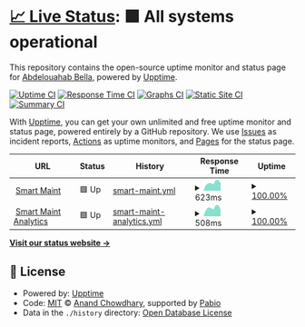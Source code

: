 # [📈 Live Status](https://bellaabdelouahab.github.io/s-maint-monitor): <!--live status--> **🟩 All systems operational**

This repository contains the open-source uptime monitor and status page for [Abdelouahab Bella](CodeMaster.ninja), powered by [Upptime](https://github.com/upptime/upptime).

[![Uptime CI](https://github.com/bellaabdelouahab/s-maint-monitor/workflows/Uptime%20CI/badge.svg)](https://github.com/bellaabdelouahab/s-maint-monitor/actions?query=workflow%3A%22Uptime+CI%22)
[![Response Time CI](https://github.com/bellaabdelouahab/s-maint-monitor/workflows/Response%20Time%20CI/badge.svg)](https://github.com/bellaabdelouahab/s-maint-monitor/actions?query=workflow%3A%22Response+Time+CI%22)
[![Graphs CI](https://github.com/bellaabdelouahab/s-maint-monitor/workflows/Graphs%20CI/badge.svg)](https://github.com/bellaabdelouahab/s-maint-monitor/actions?query=workflow%3A%22Graphs+CI%22)
[![Static Site CI](https://github.com/bellaabdelouahab/s-maint-monitor/workflows/Static%20Site%20CI/badge.svg)](https://github.com/bellaabdelouahab/s-maint-monitor/actions?query=workflow%3A%22Static+Site+CI%22)
[![Summary CI](https://github.com/bellaabdelouahab/s-maint-monitor/workflows/Summary%20CI/badge.svg)](https://github.com/bellaabdelouahab/s-maint-monitor/actions?query=workflow%3A%22Summary+CI%22)

With [Upptime](https://upptime.js.org), you can get your own unlimited and free uptime monitor and status page, powered entirely by a GitHub repository. We use [Issues](https://github.com/bellaabdelouahab/s-maint-monitor/issues) as incident reports, [Actions](https://github.com/bellaabdelouahab/s-maint-monitor/actions) as uptime monitors, and [Pages](https://bellaabdelouahab.github.io/s-maint-monitor) for the status page.

<!--start: status pages-->
<!-- This summary is generated by Upptime (https://github.com/upptime/upptime) -->
<!-- Do not edit this manually, your changes will be overwritten -->
<!-- prettier-ignore -->
| URL | Status | History | Response Time | Uptime |
| --- | ------ | ------- | ------------- | ------ |
| <img alt="" src="https://icons.duckduckgo.com/ip3/s-maint.com.ico" height="13"> [Smart Maint](https://s-maint.com) | 🟩 Up | [smart-maint.yml](https://github.com/bellaabdelouahab/s-maint-monitor/commits/HEAD/history/smart-maint.yml) | <details><summary><img alt="Response time graph" src="./graphs/smart-maint/response-time-week.png" height="20"> 623ms</summary><br><a href="https://bellaabdelouahab.github.io/s-maint-monitor/history/smart-maint"><img alt="Response time 625" src="https://img.shields.io/endpoint?url=https%3A%2F%2Fraw.githubusercontent.com%2Fbellaabdelouahab%2Fs-maint-monitor%2FHEAD%2Fapi%2Fsmart-maint%2Fresponse-time.json"></a><br><a href="https://bellaabdelouahab.github.io/s-maint-monitor/history/smart-maint"><img alt="24-hour response time 600" src="https://img.shields.io/endpoint?url=https%3A%2F%2Fraw.githubusercontent.com%2Fbellaabdelouahab%2Fs-maint-monitor%2FHEAD%2Fapi%2Fsmart-maint%2Fresponse-time-day.json"></a><br><a href="https://bellaabdelouahab.github.io/s-maint-monitor/history/smart-maint"><img alt="7-day response time 623" src="https://img.shields.io/endpoint?url=https%3A%2F%2Fraw.githubusercontent.com%2Fbellaabdelouahab%2Fs-maint-monitor%2FHEAD%2Fapi%2Fsmart-maint%2Fresponse-time-week.json"></a><br><a href="https://bellaabdelouahab.github.io/s-maint-monitor/history/smart-maint"><img alt="30-day response time 638" src="https://img.shields.io/endpoint?url=https%3A%2F%2Fraw.githubusercontent.com%2Fbellaabdelouahab%2Fs-maint-monitor%2FHEAD%2Fapi%2Fsmart-maint%2Fresponse-time-month.json"></a><br><a href="https://bellaabdelouahab.github.io/s-maint-monitor/history/smart-maint"><img alt="1-year response time 625" src="https://img.shields.io/endpoint?url=https%3A%2F%2Fraw.githubusercontent.com%2Fbellaabdelouahab%2Fs-maint-monitor%2FHEAD%2Fapi%2Fsmart-maint%2Fresponse-time-year.json"></a></details> | <details><summary><a href="https://bellaabdelouahab.github.io/s-maint-monitor/history/smart-maint">100.00%</a></summary><a href="https://bellaabdelouahab.github.io/s-maint-monitor/history/smart-maint"><img alt="All-time uptime 99.99%" src="https://img.shields.io/endpoint?url=https%3A%2F%2Fraw.githubusercontent.com%2Fbellaabdelouahab%2Fs-maint-monitor%2FHEAD%2Fapi%2Fsmart-maint%2Fuptime.json"></a><br><a href="https://bellaabdelouahab.github.io/s-maint-monitor/history/smart-maint"><img alt="24-hour uptime 100.00%" src="https://img.shields.io/endpoint?url=https%3A%2F%2Fraw.githubusercontent.com%2Fbellaabdelouahab%2Fs-maint-monitor%2FHEAD%2Fapi%2Fsmart-maint%2Fuptime-day.json"></a><br><a href="https://bellaabdelouahab.github.io/s-maint-monitor/history/smart-maint"><img alt="7-day uptime 100.00%" src="https://img.shields.io/endpoint?url=https%3A%2F%2Fraw.githubusercontent.com%2Fbellaabdelouahab%2Fs-maint-monitor%2FHEAD%2Fapi%2Fsmart-maint%2Fuptime-week.json"></a><br><a href="https://bellaabdelouahab.github.io/s-maint-monitor/history/smart-maint"><img alt="30-day uptime 100.00%" src="https://img.shields.io/endpoint?url=https%3A%2F%2Fraw.githubusercontent.com%2Fbellaabdelouahab%2Fs-maint-monitor%2FHEAD%2Fapi%2Fsmart-maint%2Fuptime-month.json"></a><br><a href="https://bellaabdelouahab.github.io/s-maint-monitor/history/smart-maint"><img alt="1-year uptime 99.99%" src="https://img.shields.io/endpoint?url=https%3A%2F%2Fraw.githubusercontent.com%2Fbellaabdelouahab%2Fs-maint-monitor%2FHEAD%2Fapi%2Fsmart-maint%2Fuptime-year.json"></a></details>
| <img alt="" src="https://icons.duckduckgo.com/ip3/analytics.s-maint.com.ico" height="13"> [Smart Maint Analytics](https://analytics.s-maint.com) | 🟩 Up | [smart-maint-analytics.yml](https://github.com/bellaabdelouahab/s-maint-monitor/commits/HEAD/history/smart-maint-analytics.yml) | <details><summary><img alt="Response time graph" src="./graphs/smart-maint-analytics/response-time-week.png" height="20"> 508ms</summary><br><a href="https://bellaabdelouahab.github.io/s-maint-monitor/history/smart-maint-analytics"><img alt="Response time 489" src="https://img.shields.io/endpoint?url=https%3A%2F%2Fraw.githubusercontent.com%2Fbellaabdelouahab%2Fs-maint-monitor%2FHEAD%2Fapi%2Fsmart-maint-analytics%2Fresponse-time.json"></a><br><a href="https://bellaabdelouahab.github.io/s-maint-monitor/history/smart-maint-analytics"><img alt="24-hour response time 389" src="https://img.shields.io/endpoint?url=https%3A%2F%2Fraw.githubusercontent.com%2Fbellaabdelouahab%2Fs-maint-monitor%2FHEAD%2Fapi%2Fsmart-maint-analytics%2Fresponse-time-day.json"></a><br><a href="https://bellaabdelouahab.github.io/s-maint-monitor/history/smart-maint-analytics"><img alt="7-day response time 508" src="https://img.shields.io/endpoint?url=https%3A%2F%2Fraw.githubusercontent.com%2Fbellaabdelouahab%2Fs-maint-monitor%2FHEAD%2Fapi%2Fsmart-maint-analytics%2Fresponse-time-week.json"></a><br><a href="https://bellaabdelouahab.github.io/s-maint-monitor/history/smart-maint-analytics"><img alt="30-day response time 515" src="https://img.shields.io/endpoint?url=https%3A%2F%2Fraw.githubusercontent.com%2Fbellaabdelouahab%2Fs-maint-monitor%2FHEAD%2Fapi%2Fsmart-maint-analytics%2Fresponse-time-month.json"></a><br><a href="https://bellaabdelouahab.github.io/s-maint-monitor/history/smart-maint-analytics"><img alt="1-year response time 489" src="https://img.shields.io/endpoint?url=https%3A%2F%2Fraw.githubusercontent.com%2Fbellaabdelouahab%2Fs-maint-monitor%2FHEAD%2Fapi%2Fsmart-maint-analytics%2Fresponse-time-year.json"></a></details> | <details><summary><a href="https://bellaabdelouahab.github.io/s-maint-monitor/history/smart-maint-analytics">100.00%</a></summary><a href="https://bellaabdelouahab.github.io/s-maint-monitor/history/smart-maint-analytics"><img alt="All-time uptime 99.99%" src="https://img.shields.io/endpoint?url=https%3A%2F%2Fraw.githubusercontent.com%2Fbellaabdelouahab%2Fs-maint-monitor%2FHEAD%2Fapi%2Fsmart-maint-analytics%2Fuptime.json"></a><br><a href="https://bellaabdelouahab.github.io/s-maint-monitor/history/smart-maint-analytics"><img alt="24-hour uptime 100.00%" src="https://img.shields.io/endpoint?url=https%3A%2F%2Fraw.githubusercontent.com%2Fbellaabdelouahab%2Fs-maint-monitor%2FHEAD%2Fapi%2Fsmart-maint-analytics%2Fuptime-day.json"></a><br><a href="https://bellaabdelouahab.github.io/s-maint-monitor/history/smart-maint-analytics"><img alt="7-day uptime 100.00%" src="https://img.shields.io/endpoint?url=https%3A%2F%2Fraw.githubusercontent.com%2Fbellaabdelouahab%2Fs-maint-monitor%2FHEAD%2Fapi%2Fsmart-maint-analytics%2Fuptime-week.json"></a><br><a href="https://bellaabdelouahab.github.io/s-maint-monitor/history/smart-maint-analytics"><img alt="30-day uptime 100.00%" src="https://img.shields.io/endpoint?url=https%3A%2F%2Fraw.githubusercontent.com%2Fbellaabdelouahab%2Fs-maint-monitor%2FHEAD%2Fapi%2Fsmart-maint-analytics%2Fuptime-month.json"></a><br><a href="https://bellaabdelouahab.github.io/s-maint-monitor/history/smart-maint-analytics"><img alt="1-year uptime 99.99%" src="https://img.shields.io/endpoint?url=https%3A%2F%2Fraw.githubusercontent.com%2Fbellaabdelouahab%2Fs-maint-monitor%2FHEAD%2Fapi%2Fsmart-maint-analytics%2Fuptime-year.json"></a></details>

<!--end: status pages-->

[**Visit our status website →**](https://bellaabdelouahab.github.io/s-maint-monitor)

## 📄 License

- Powered by: [Upptime](https://github.com/upptime/upptime)
- Code: [MIT](./LICENSE) © [Anand Chowdhary](https://anandchowdhary.com), supported by [Pabio](https://pabio.com)
- Data in the `./history` directory: [Open Database License](https://opendatacommons.org/licenses/odbl/1-0/)
